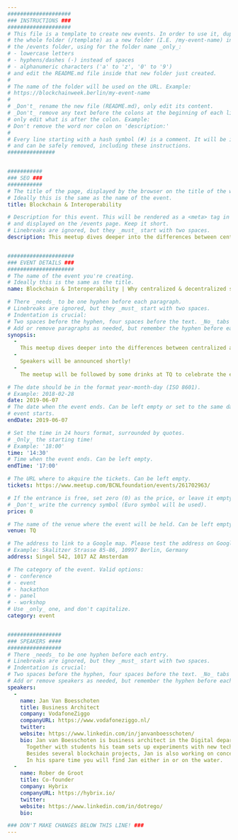 ```yaml
---
####################
### INSTRUCTIONS ###
####################
# This file is a template to create new events. In order to use it, duplicate
# the whole folder (/template) as a new folder (I.E. /my-event-name) inside of
# the /events folder, using for the folder name _only_:
# - lowercase letters
# - hyphens/dashes (-) instead of spaces
# - alphanumeric characters ('a' to 'z', '0' to '9')
# and edit the README.md file inside that new folder just created.
#
# The name of the folder will be used on the URL. Example:
# https://blockchainweek.berlin/my-event-name
#
# _Don't_ rename the new file (README.md), only edit its content.
# _Don't_ remove any text before the colons at the beginning of each line,
# only edit what is after the colon. Example:
# Don't remove the word nor colon on 'description:'
#
# Every line starting with a hash symbol (#) is a comment. It will be ignored
# and can be safely removed, including these instructions.
###############


###########
### SEO ###
###########
# The title of the page, displayed by the browser on the title of the window.
# Ideally this is the same as the name of the event.
title: Blockchain & Interoperability

# Description for this event. This will be rendered as a <meta> tag in the HTML,
# and displayed on the /events page. Keep it short.
# Linebreaks are ignored, but they _must_ start with two spaces.
description: This meetup dives deeper into the differences between centralized and various decentralized systems and aims to discover when these systems are best used and how to ensure that they can work together. We will address topics like integration, portability between networks, decentralized governance and hybrid blockchain platforms.


#####################
### EVENT DETAILS ###
#####################
# The name of the event you're creating.
# Ideally this is the same as the title.
name: Blockchain & Interoperability | Why centralized & decentralized systems are important and how to connect them

# There _needs_ to be one hyphen before each paragraph.
# Linebreaks are ignored, but they _must_ start with two spaces.
# Indentation is crucial:
# Two spaces before the hyphen, four spaces before the text. _No_ tabs allowed.
# Add or remove paragraphs as needed, but remember the hyphen before each entry.
synopsis:
  -
    This meetup dives deeper into the differences between centralized and various decentralized systems and aims to discover when these systems are best used and how to ensure that they can work together. We will address topics like integration, portability between networks, decentralized governance and hybrid blockchain platforms.
  -
    Speakers will be announced shortly!
  -
    The meetup will be followed by some drinks at TQ to celebrate the end of the first Dutch Blockchain Week! 

# The date should be in the format year-month-day (ISO 8601).
# Example: 2018-02-28
date: 2019-06-07
# The date when the event ends. Can be left empty or set to the same day the
# event starts.
endDate: 2019-06-07

# Set the time in 24 hours format, surrounded by quotes.
# _Only_ the starting time!
# Example: '18:00'
time: '14:30'
# Time when the event ends. Can be left empty.
endTime: '17:00'

# The URL where to akquire the tickets. Can be left empty.
tickets: https://www.meetup.com/BCNLfoundation/events/261702963/

# If the entrance is free, set zero (0) as the price, or leave it empty.
# _Don't_ write the currency symbol (Euro symbol will be used).
price: 0

# The name of the venue where the event will be held. Can be left empty.
venue: TQ

# The address to link to a Google map. Please test the address on Google Maps.
# Example: Skalitzer Strasse 85-86, 10997 Berlin, Germany
address: Singel 542, 1017 AZ Amsterdam

# The category of the event. Valid options:
# - conference
# - event
# - hackathon
# - panel
# - workshop
# Use _only_ one, and don't capitalize.
category: event


#################
### SPEAKERS ####
#################
# There _needs_ to be one hyphen before each entry.
# Linebreaks are ignored, but they _must_ start with two spaces.
# Indentation is crucial:
# Two spaces before the hyphen, four spaces before the text. _No_ tabs allowed.
# Add or remove speakers as needed, but remember the hyphen before each entry.
speakers:
  -
    name: Jan Van Boesschoten
    title: Business Architect
    company: VodafoneZiggo
    companyURL: https://www.vodafoneziggo.nl/
    twitter:
    website: https://www.linkedin.com/in/janvanboesschoten/
    bio: Jan van Boesschoten is business architect in the Digital department of VodafoneZiggo. Withing this large telecom organization he is mainly focussed on the combination of new technologies and education. He does that by establishing partnerships between VodafoneZiggo and higher education in the Netherlands. 
      Together with students his team sets up experiments with new technologies. Technologies that in the near future could have a significant impact on existing as well as new business models for VodafoneZiggo. 
      Besides several blockchain projects, Jan is also working on concepts for Cityfarming and home network. His work covers both the technologies behind it as well as their impact on the economy and society. 
      In his spare time you will find Jan either in or on the water.
  -
    name: Rober de Groot
    title: Co-founder
    company: Hybrix
    companyURL: https://hybrix.io/
    twitter:
    website: https://www.linkedin.com/in/dotrego/
    bio:

### DON'T MAKE CHANGES BELOW THIS LINE! ###
---
```

<!-- ### DON'T MAKE CHANGES BELOW THIS LINE! ### -->

<Event-Content/>
